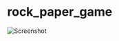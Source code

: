 # rock_paper_game
![Screenshot](http://url/to/img.png](https://github.com/abhinavsinhak/rock_paper_game/blob/main/image_2023-12-22_20-27-46.png)https://github.com/abhinavsinhak/rock_paper_game/blob/main/image_2023-12-22_20-27-46.png)
